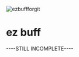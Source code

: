 
![ezbuffforgit](https://github.com/Richycam/ez-buffer-overflow/assets/97134605/c0456b26-1f76-4bf7-8446-168f3312a2c8)
# ez buff

----STILL INCOMPLETE----


